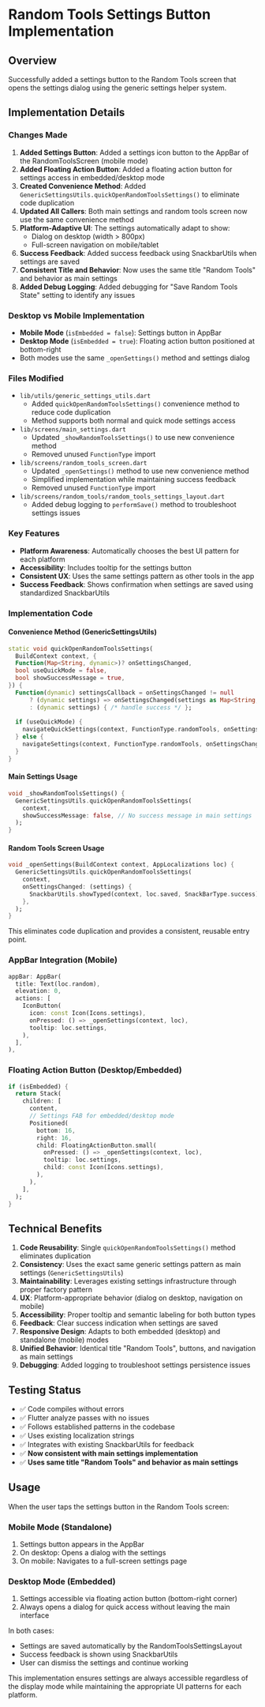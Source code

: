 # Random Tools Settings Button Implementation

## Overview
Successfully added a settings button to the Random Tools screen that opens the settings dialog using the generic settings helper system.

## Implementation Details

### Changes Made
1. **Added Settings Button**: Added a settings icon button to the AppBar of the RandomToolsScreen (mobile mode)
2. **Added Floating Action Button**: Added a floating action button for settings access in embedded/desktop mode
3. **Created Convenience Method**: Added `GenericSettingsUtils.quickOpenRandomToolsSettings()` to eliminate code duplication
4. **Updated All Callers**: Both main settings and random tools screen now use the same convenience method
5. **Platform-Adaptive UI**: The settings automatically adapt to show:
   - Dialog on desktop (width > 800px)
   - Full-screen navigation on mobile/tablet
6. **Success Feedback**: Added success feedback using SnackbarUtils when settings are saved
7. **Consistent Title and Behavior**: Now uses the same title "Random Tools" and behavior as main settings
8. **Added Debug Logging**: Added debugging for "Save Random Tools State" setting to identify any issues

### Desktop vs Mobile Implementation
- **Mobile Mode** (`isEmbedded = false`): Settings button in AppBar
- **Desktop Mode** (`isEmbedded = true`): Floating action button positioned at bottom-right
- Both modes use the same `_openSettings()` method and settings dialog

### Files Modified
- `lib/utils/generic_settings_utils.dart`
  - Added `quickOpenRandomToolsSettings()` convenience method to reduce code duplication
  - Method supports both normal and quick mode settings access
- `lib/screens/main_settings.dart`
  - Updated `_showRandomToolsSettings()` to use new convenience method
  - Removed unused `FunctionType` import
- `lib/screens/random_tools_screen.dart`
  - Updated `_openSettings()` method to use new convenience method
  - Simplified implementation while maintaining success feedback
  - Removed unused `FunctionType` import
- `lib/screens/random_tools/random_tools_settings_layout.dart`
  - Added debug logging to `performSave()` method to troubleshoot settings issues

### Key Features
- **Platform Awareness**: Automatically chooses the best UI pattern for each platform
- **Accessibility**: Includes tooltip for the settings button
- **Consistent UX**: Uses the same settings pattern as other tools in the app
- **Success Feedback**: Shows confirmation when settings are saved using standardized SnackbarUtils

### Implementation Code

#### Convenience Method (GenericSettingsUtils)
```dart
static void quickOpenRandomToolsSettings(
  BuildContext context, {
  Function(Map<String, dynamic>)? onSettingsChanged,
  bool useQuickMode = false,
  bool showSuccessMessage = true,
}) {
  Function(dynamic) settingsCallback = onSettingsChanged != null 
      ? (dynamic settings) => onSettingsChanged(settings as Map<String, dynamic>)
      : (dynamic settings) { /* handle success */ };
  
  if (useQuickMode) {
    navigateQuickSettings(context, FunctionType.randomTools, onSettingsChanged: settingsCallback);
  } else {
    navigateSettings(context, FunctionType.randomTools, onSettingsChanged: settingsCallback, ...);
  }
}
```

#### Main Settings Usage
```dart
void _showRandomToolsSettings() {
  GenericSettingsUtils.quickOpenRandomToolsSettings(
    context,
    showSuccessMessage: false, // No success message in main settings
  );
}
```

#### Random Tools Screen Usage
```dart
void _openSettings(BuildContext context, AppLocalizations loc) {
  GenericSettingsUtils.quickOpenRandomToolsSettings(
    context,
    onSettingsChanged: (settings) {
      SnackbarUtils.showTyped(context, loc.saved, SnackBarType.success);
    },
  );
}
```

This eliminates code duplication and provides a consistent, reusable entry point.

### AppBar Integration (Mobile)
```dart
appBar: AppBar(
  title: Text(loc.random),
  elevation: 0,
  actions: [
    IconButton(
      icon: const Icon(Icons.settings),
      onPressed: () => _openSettings(context, loc),
      tooltip: loc.settings,
    ),
  ],
),
```

### Floating Action Button (Desktop/Embedded)
```dart
if (isEmbedded) {
  return Stack(
    children: [
      content,
      // Settings FAB for embedded/desktop mode
      Positioned(
        bottom: 16,
        right: 16,
        child: FloatingActionButton.small(
          onPressed: () => _openSettings(context, loc),
          tooltip: loc.settings,
          child: const Icon(Icons.settings),
        ),
      ),
    ],
  );
}
```

## Technical Benefits
1. **Code Reusability**: Single `quickOpenRandomToolsSettings()` method eliminates duplication
2. **Consistency**: Uses the exact same generic settings pattern as main settings (`GenericSettingsUtils`)
3. **Maintainability**: Leverages existing settings infrastructure through proper factory pattern
4. **UX**: Platform-appropriate behavior (dialog on desktop, navigation on mobile)
5. **Accessibility**: Proper tooltip and semantic labeling for both button types
6. **Feedback**: Clear success indication when settings are saved
7. **Responsive Design**: Adapts to both embedded (desktop) and standalone (mobile) modes
8. **Unified Behavior**: Identical title "Random Tools", buttons, and navigation as main settings
9. **Debugging**: Added logging to troubleshoot settings persistence issues

## Testing Status
- ✅ Code compiles without errors
- ✅ Flutter analyze passes with no issues
- ✅ Follows established patterns in the codebase
- ✅ Uses existing localization strings
- ✅ Integrates with existing SnackbarUtils for feedback
- ✅ **Now consistent with main settings implementation**
- ✅ **Uses same title "Random Tools" and behavior as main settings**

## Usage
When the user taps the settings button in the Random Tools screen:

### Mobile Mode (Standalone)
1. Settings button appears in the AppBar
2. On desktop: Opens a dialog with the settings
3. On mobile: Navigates to a full-screen settings page

### Desktop Mode (Embedded)
1. Settings accessible via floating action button (bottom-right corner)
2. Always opens a dialog for quick access without leaving the main interface

In both cases:
- Settings are saved automatically by the RandomToolsSettingsLayout
- Success feedback is shown using SnackbarUtils
- User can dismiss the settings and continue working

This implementation ensures settings are always accessible regardless of the display mode while maintaining the appropriate UI patterns for each platform.
